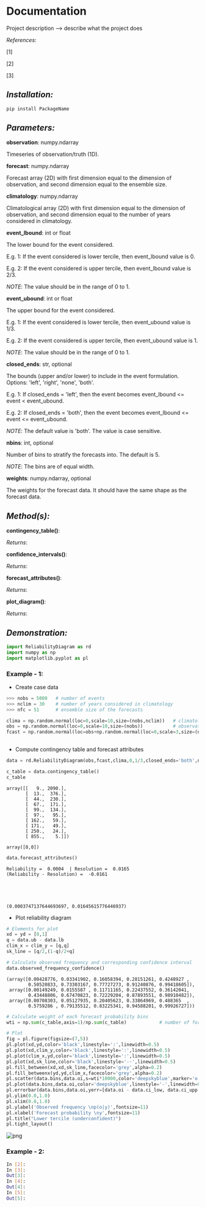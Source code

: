 # Documentation  

Project description --> describe what the project does

_References_:

[1] 

[2] 

[3] 

## _Installation:_

```sh
pip install PackageName
```

## _Parameters:_

**observation**: numpy.ndarray

Timeseries of observation/truth (1D).

**forecast**: numpy.ndarray

Forecast array (2D) with first dimension equal to the dimension of observation, and second dimension equal to the ensemble size.
    
**climatology**: numpy.ndarray

Climatological array (2D) with first dimension equal to the dimension of observation, and second dimension equal to the number of years considered in climatology.

**event_lbound**: int or float

The lower bound for the event considered. 

E.g. 1: If the event considered is lower tercile, then event_lbound value is 0. 

E.g. 2: If the event considered is upper tercile, then event_lbound value is 2/3. 

_NOTE_: The value should be in the range of 0 to 1.

**event_ubound**: int or float

The upper bound for the event considered.

E.g. 1: If the event considered is lower tercile, then event_ubound value is 1/3.

E.g. 2: If the event considered is upper tercile, then event_ubound value is 1. 

_NOTE_: The value should be in the range of 0 to 1.
            
**closed_ends**: str, optional

The bounds (upper and/or lower) to include in the event formulation. Options: 'left', 'right', 'none', 'both'. 

E.g. 1: If closed_ends = 'left', then the event becomes event_lbound <= event < event_ubound. 

E.g. 2: If closed_ends = 'both', then the event becomes event_lbound <= event <= event_ubound.

_NOTE_: The default value is 'both'. The value is case sensitive.
            
**nbins**: int, optional

Number of bins to stratify the forecasts into. The default is 5.

_NOTE_: The bins are of equal width.
            
**weights**: numpy.ndarray, optional

The weights for the forecast data. It should have the same shape as the forecast data.


## _Method(s):_

**contingency_table()**:

_Returns_:


**confidence_intervals()**:

_Returns_:


**forecast_attributes()**:

_Returns_:


**plot_diagram()**:

_Returns_:


## _Demonstration:_

```python
import ReliabilityDiagram as rd
import numpy as np
import matplotlib.pyplot as pl
```

### Example - 1:
* Create case data
```python
>>> nobs = 5000   # number of events
>>> nclim = 30    # number of years considered in climatology
>>> nfc = 51      # ensemble size of the forecasts

clima = np.random.normal(loc=0,scale=10,size=(nobs,nclim))   # climatology (follows the same normal distribution for all events)
obs = np.random.normal(loc=0,scale=10,size=(nobs))           # observations drawn from the same distribution as climatology
fcast = np.random.normal(loc=obs+np.random.normal(loc=0,scale=3,size=(nobs)) ,scale=5,size=(nfc,nobs)).T   # forecasts (also generated by a normal distribution 
                                                                                                           # s.t. ensemble mean = observations + noise)
```
* Compute contingency table and forecast attributes
```python
data = rd.ReliabilityDiagram(obs,fcast,clima,0,1/3,closed_ends='both',nbins=10)  # example for lower tercile 
```

```python
c_table = data.contingency_table()    
c_table
```

    array([[   9., 2090.],
           [  13.,  376.],
           [  44.,  230.],
           [  67.,  171.],
           [  99.,  134.],
           [  97.,   95.],
           [ 162.,   59.],
           [ 171.,   49.],
           [ 250.,   24.],
           [ 855.,    5.]])

    array([0,0])

```python
data.forecast_attributes()
```

    Reliability =  0.0004  | Resolution =  0.0165 
    (Reliability - Resolution) =  -0.0161
    




    (0.0003747137644693697, 0.01645615776446937)

* Plot reliability diagram


```python
# Elements for plot
xd = yd = [0,1]
q = data.ub - data.lb
clim_x = clim_y = [q,q]
sk_line = [q/2,(1-q)/2+q]
```


```python
# Calculate observed frequency and corresponding confidence interval
data.observed_frequency_confidence()
```




    (array([0.00428776, 0.03341902, 0.16058394, 0.28151261, 0.4248927 ,
            0.50520833, 0.73303167, 0.77727273, 0.91240876, 0.99418605]),
     array([0.00149249, 0.0155587 , 0.11711165, 0.22437552, 0.36142041,
            0.43448806, 0.67470823, 0.72229204, 0.87893551, 0.98910482]),
     array([0.00708303, 0.05127935, 0.20405623, 0.33864969, 0.488365  ,
            0.5759286 , 0.79135512, 0.83225341, 0.94588201, 0.99926727]))




```python
# Calculate weight of each forecast probability bins
wti = np.sum(c_table,axis=1)/np.sum(c_table)            # number of forecasts yi / total number of forecasts
```


```python
# Plot
fig = pl.figure(figsize=(7,5))
pl.plot(xd,yd,color='black',linestyle=':',linewidth=0.5)
pl.plot(xd,clim_y,color='black',linestyle=':',linewidth=0.5)
pl.plot(clim_x,yd,color='black',linestyle=':',linewidth=0.5)
pl.plot(xd,sk_line,color='black',linestyle='--',linewidth=0.5)
pl.fill_between(xd,xd,sk_line,facecolor='grey',alpha=0.2)
pl.fill_betweenx(yd,yd,clim_x,facecolor='grey',alpha=0.2)
pl.scatter(data.bins,data.oi,s=wti*10000,color='deepskyblue',marker='o',alpha=0.5,edgecolors='none')
pl.plot(data.bins,data.oi,color='deepskyblue',linestyle='-',linewidth=0.8)
pl.errorbar(data.bins,data.oi,yerr=[data.oi - data.ci_low, data.ci_upp - data.oi],ecolor='deepskyblue',elinewidth=0.8,alpha=0.5)
pl.ylim(0.0,1.0)
pl.xlim(0.0,1.0)
pl.ylabel('Observed frequency \np(o|y)',fontsize=11)
pl.xlabel('Forecast probability \ny',fontsize=11)
pl.title("Lower tercile (underconfident)")
pl.tight_layout()
```


    
![png](output_13_0.png)
    


### Example - 2:
```sh
In [2]: 
In [3]: 
Out[3]: 
In [4]: 
Out[4]: 
In [5]: 
Out[5]: 
```

